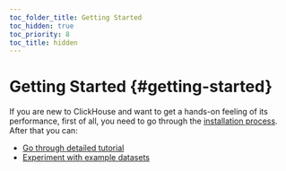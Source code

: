 ```yaml
---
toc_folder_title: Getting Started
toc_hidden: true
toc_priority: 8
toc_title: hidden
---
```


# Getting Started {#getting-started}

If you are new to ClickHouse and want to get a hands-on feeling of its performance, first of all, you need to go through the [installation process](../getting-started/install.md). After that you can:

-   [Go through detailed tutorial](../getting-started/tutorial.md)
-   [Experiment with example datasets](../getting-started/example-datasets/ontime.md)


